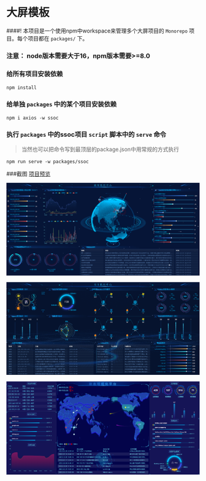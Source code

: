 # 大屏模板

####! 本项目是一个使用npm中workspace来管理多个大屏项目的 `Monorepo` 项目。每个项目都在 `packages/` 下。

### 注意： node版本需要大于16，npm版本需要>=8.0

### 给所有项目安装依赖

```
npm install
```

### 给单独 `packages` 中的某个项目安装依赖

```
npm i axios -w ssoc
```

### 执行 `packages` 中的ssoc项目 `script` 脚本中的 `serve` 命令

> 当然也可以把命令写到最顶层的package.json中用常规的方式执行

```
npm run serve -w packages/ssoc
```

###截图 [项目预览](https://xulzu.github.io/dash/)
 
![项目一img](./example/nids/example.png)

![项目一img](./example/ssoc/example.png)

![项目一img](./example/ip/example.png)
